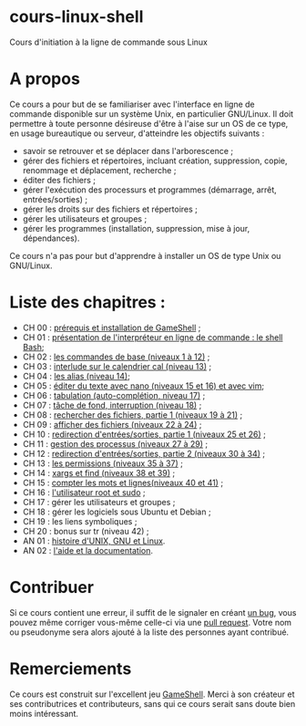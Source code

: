 # cours-linux-shell
Cours d'initiation à la ligne de commande sous Linux

# A propos

Ce cours a pour but de se familiariser avec l'interface en ligne de commande
disponible sur un système Unix, en particulier GNU/Linux. Il doit permettre à
toute personne désireuse d'être à l'aise sur un OS de ce type, en usage
bureautique ou serveur, d'atteindre les objectifs suivants :

* savoir se retrouver et se déplacer dans l'arborescence ;
* gérer des fichiers et répertoires, incluant création, suppression, copie,
  renommage et déplacement, recherche ;
* éditer des fichiers ;
* gérer l'exécution des processurs et  programmes (démarrage, arrêt, entrées/sorties) ;
* gérer les droits sur des fichiers et répertoires ;
* gérer les utilisateurs et groupes ;
* gérer les programmes (installation, suppression, mise à jour, dépendances).

Ce cours n'a pas pour but d'apprendre à installer un OS de type Unix ou
GNU/Linux.

# Liste des chapitres :

* CH 00 : [prérequis et installation de GameShell](ch/ch00_prerequis_install.md) ;
* CH 01 : [présentation de l'interpréteur en ligne de commande : le shell
  Bash](ch/ch01_presentation_bash.md);
* CH 02 : [les commandes de base (niveaux 1 à 12)](ch/ch02_commandes_base.md) ;
* CH 03 : [interlude sur le calendrier cal (niveau 13)](ch/ch03_cal.md) ;
* CH 04 : [les alias (niveau 14)](ch/ch04_alias.md);
* CH 05 : [éditer du texte avec nano (niveaux 15 et 16) et avec
  vim](ch/ch05_editer_texte.md);
* CH 06 : [tabulation (auto-complétion, niveau 17)](ch/ch06_tabulation.md) ;
* CH 07 : [tâche de fond, interruption (niveau 18)](ch/ch07_taches.md) ;
* CH 08 : [rechercher des fichiers, partie 1 (niveaux 19 à
  21)](ch/ch08_rechercher_fichiers_partie1.md) ;
* CH 09 : [afficher des fichiers (niveaux 22 à 24)](ch/ch09_afficher_fichiers.md) ;
* CH 10 : [redirection d'entrées/sorties, partie 1 (niveaux 25 et 26)](ch/ch10_entrees_sorties.md) ;
* CH 11 : [gestion des processus (niveaux 27 à 29)](ch/ch11_processus.md) ;
* CH 12 : [redirection d'entrées/sorties, partie 2 (niveaux 30 à
  34)](ch/ch12_entrees_sorties_part2.md) ;
* CH 13 : [les permissions (niveaux 35 à 37)](ch/ch13_permissions.md) ;
* CH 14 : [xargs et find (niveaux 38 et 39)](ch/ch14_xargs_find.md) ;
* CH 15 : [compter les mots et lignes(niveaux 40 et 41)](ch/ch15_wc.md) ;
* CH 16 : [l'utilisateur root et sudo](ch/ch16_root_sudo.md) ;
* CH 17 : gérer les utilisateurs et groupes ;
* CH 18 : gérer les logiciels sous Ubuntu et Debian ;
* CH 19 : les liens symboliques ;
* CH 20 : bonus sur tr (niveau 42) ;
* AN 01 : [histoire d'UNIX, GNU et Linux](an/an01_historique.md).
* AN 02 : [l'aide et la documentation](an/an02_man_documentation.md).

# Contribuer

Si ce cours contient une erreur, il suffit de le signaler en créant [un
bug](https://github.com/ahpnils/cours-linux-shell/issues), vous pouvez même
corriger vous-même celle-ci via une [pull
request](https://github.com/ahpnils/cours-linux-shell/pulls). Votre nom ou
pseudonyme sera alors ajouté à la liste des personnes ayant contribué.

# Remerciements

Ce cours est construit sur l'excellent jeu
[GameShell](https://github.com/phyver/GameShell). Merci à son créateur et ses
contributrices et contributeurs, sans qui ce cours serait sans doute bien moins
intéressant.
